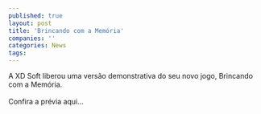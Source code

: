 ```yaml
---
published: true
layout: post
title: 'Brincando com a Memória'
companies: ''
categories: News
tags: 
---
```

A XD Soft liberou uma vers&atilde;o demonstrativa do seu novo jogo, Brincando com a Mem&oacute;ria.<br /><br />Confira a pr&eacute;via aqui...
